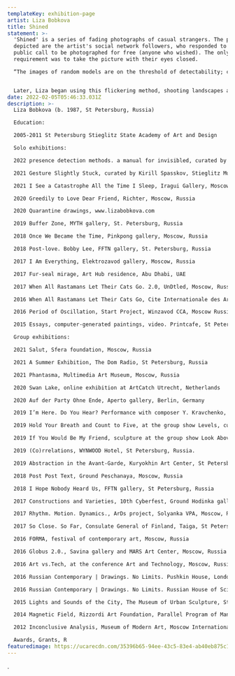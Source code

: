 ```yaml
---
templateKey: exhibition-page
artist: Liza Bobkova
title: Shined
statement: >-
  'Shined' is a series of fading photographs of casual strangers. The people
  depicted are the artist's social network followers, who responded to her
  public call to be photographed for free (anyone who wished). The only
  requirement was to take the picture with their eyes closed.

  “The images of random models are on the threshold of detectability; crossing it, they fade - traces of the people's presence disappear into streams of light. By 'erasing' the portraits, Liza directs them to the original unknown, where they were before they met her and where they now return.” © A. Evangeli, art critic 


  Later, Liza began using this flickering method, shooting landscapes and random moments. "I want to show the passing of time by these video slides, a moment of memory that is born and then by a flash of light is going nowhere.”
date: 2022-02-05T05:46:33.031Z
description: >-
  Liza Bobkova (b. 1987, St Petersburg, Russia)

  Education:                                        

  2005-2011 St Petersburg Stieglitz State Academy of Art and Design

  Solo exhibitions:                                        

  2022 presence detection methods. a manual for invisibled, curated by Alexander Evangely, MYTH gallery, St.Petersburg, Russia

  2021 Gesture Slightly Stuck, curated by Kirill Spasskov, Stieglitz Museum of Applied Arts, St Petersburg, Russia

  2021 I See a Catastrophe All the Time I Sleep, Iragui Gallery, Moscow, Russia

  2020 Greedily to Love Dear Friend, Richter, Moscow, Russia

  2020 Quarantine drawings, www.lizabobkova.com

  2019 Buffer Zone, MYTH gallery, St. Petersburg, Russia

  2018 Once We Became the Time, Pinkpong gallery, Moscow, Russia

  2018 Post-love. Bobby Lee, FFTN gallery, St. Petersburg, Russia

  2017 I Am Everything, Elektrozavod gallery, Moscow, Russia

  2017 Fur-seal mirage, Art Hub residence, Abu Dhabi, UAE

  2017 When All Rastamans Let Their Cats Go. 2.0, UnDtled, Moscow, Russia

  2016 When All Rastamans Let Their Cats Go, Cite Internationale des Arts, Paris, France

  2016 Period of Oscillation, Start Project, Winzavod CCA, Moscow Russia

  2015 Essays, computer-generated paintings, video. Printcafe, St Petersburg, Russia

  Group exhibitions:

  2021 Salut, Sfera foundation, Moscow, Russia

  2021 A Summer Exhibition, The Dom Radio, St Petersburg, Russia                

  2021 Phantasma, Multimedia Art Museum, Moscow, Russia

  2020 Swan Lake, online exhibition at ArtCatch Utrecht, Netherlands

  2020 Auf der Party Ohne Ende, Aperto gallery, Berlin, Germany

  2019 I’m Here. Do You Hear? Performance with composer Y. Kravchenko, 2 STAGE project, Bolshoy Drama Theater, St. Petersburg, Russia

  2019 Hold Your Breath and Count to Five, at the group show Levels, curated by M. Kolotovkina, Stepan Razin beer manufactory, St Petersburg, Russia

  2019 If You Would Be My Friend, sculpture at the group show Look Above, the Sky Is Falling, MYTH gallery, St Petersburg, Russia

  2019 (Co)rrelations, WYNWOOD Hotel, St Petersburg, Russia.

  2019 Abstraction in the Avant-Garde, Kuryokhin Art Center, St Petersburg, Russia

  2018 Post Post Text, Ground Peschanaya, Moscow, Russia

  2018 I Hope Nobody Heard Us, FFTN gallery, St Petersburg, Russia

  2017 Constructions and Varieties, 10th Cyberfest, Ground Hodinka gallery, Moscow, Russia

  2017 Rhythm. Motion. Dynamics., ArDs project, Solyanka VPA, Moscow, Russia

  2017 So Close. So Far, Consulate General of Finland, Taiga, St Petersburg, Russia

  2016 FORMA, festival of contemporary art, Moscow, Russia

  2016 Globus 2.0., Savina gallery and MARS Art Center, Moscow, Russia

  2016 Art vs.Tech, at the conference Art and Technology, Moscow, Russia

  2016 Russian Contemporary | Drawings. No Limits. Pushkin House, London, Great Britain

  2016 Russian Contemporary | Drawings. No Limits. Russian House of Science and Culture, Berlin Germany. Sparta Art Agency & Savina Gallery. 

  2015 Lights and Sounds of the Сity, The Museum of Urban Sculpture, St Petersburg, Russia                                                

  2014 Magnetic Field, Rizzordi Art Foundation, Parallel Program of Manifesta 10, St Petersburg, Russia. 

  2012 Inconclusive Analysis, Museum of Modern Art, Moscow International Biennale for Young Art, Moscow, Russia

  Awards, Grants, R
featuredimage: https://ucarecdn.com/35396b65-94ee-43c5-83e4-ab40eb875c11/
---
```

.